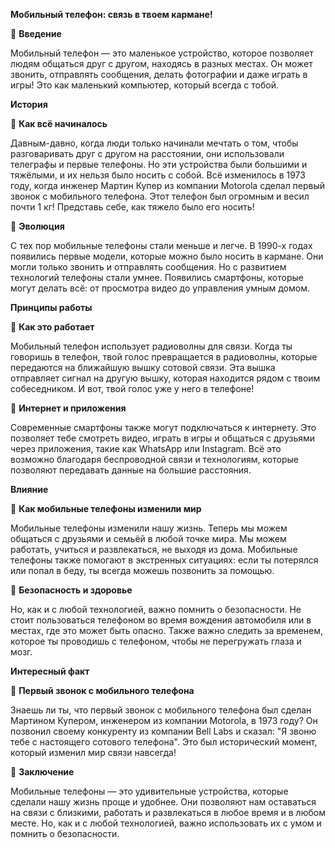 **Мобильный телефон: связь в твоем кармане!**

📱 **Введение**

Мобильный телефон — это маленькое устройство, которое позволяет людям общаться друг с другом, находясь в разных местах. Он может звонить, отправлять сообщения, делать фотографии и даже играть в игры! Это как маленький компьютер, который всегда с тобой.

**История**

📱 **Как всё начиналось**

Давным-давно, когда люди только начинали мечтать о том, чтобы разговаривать друг с другом на расстоянии, они использовали телеграфы и первые телефоны. Но эти устройства были большими и тяжёлыми, и их нельзя было носить с собой. Всё изменилось в 1973 году, когда инженер Мартин Купер из компании Motorola сделал первый звонок с мобильного телефона. Этот телефон был огромным и весил почти 1 кг! Представь себе, как тяжело было его носить!

📱 **Эволюция**

С тех пор мобильные телефоны стали меньше и легче. В 1990-х годах появились первые модели, которые можно было носить в кармане. Они могли только звонить и отправлять сообщения. Но с развитием технологий телефоны стали умнее. Появились смартфоны, которые могут делать всё: от просмотра видео до управления умным домом.

**Принципы работы**

📱 **Как это работает**

Мобильный телефон использует радиоволны для связи. Когда ты говоришь в телефон, твой голос превращается в радиоволны, которые передаются на ближайшую вышку сотовой связи. Эта вышка отправляет сигнал на другую вышку, которая находится рядом с твоим собеседником. И вот, твой голос уже у него в телефоне!

📱 **Интернет и приложения**

Современные смартфоны также могут подключаться к интернету. Это позволяет тебе смотреть видео, играть в игры и общаться с друзьями через приложения, такие как WhatsApp или Instagram. Всё это возможно благодаря беспроводной связи и технологиям, которые позволяют передавать данные на большие расстояния.

**Влияние**

📱 **Как мобильные телефоны изменили мир**

Мобильные телефоны изменили нашу жизнь. Теперь мы можем общаться с друзьями и семьёй в любой точке мира. Мы можем работать, учиться и развлекаться, не выходя из дома. Мобильные телефоны также помогают в экстренных ситуациях: если ты потерялся или попал в беду, ты всегда можешь позвонить за помощью.

📱 **Безопасность и здоровье**

Но, как и с любой технологией, важно помнить о безопасности. Не стоит пользоваться телефоном во время вождения автомобиля или в местах, где это может быть опасно. Также важно следить за временем, которое ты проводишь с телефоном, чтобы не перегружать глаза и мозг.

**Интересный факт**

📱 **Первый звонок с мобильного телефона**

Знаешь ли ты, что первый звонок с мобильного телефона был сделан Мартином Купером, инженером из компании Motorola, в 1973 году? Он позвонил своему конкуренту из компании Bell Labs и сказал: "Я звоню тебе с настоящего сотового телефона". Это был исторический момент, который изменил мир связи навсегда!

📱 **Заключение**

Мобильные телефоны — это удивительные устройства, которые сделали нашу жизнь проще и удобнее. Они позволяют нам оставаться на связи с близкими, работать и развлекаться в любое время и в любом месте. Но, как и с любой технологией, важно использовать их с умом и помнить о безопасности.